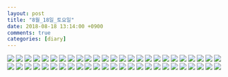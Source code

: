 ```yaml
---
layout: post
title: "8월_18일_토요일"
date: 2018-08-18 13:14:00 +0900
comments: true 
categories: [diary] 
---
```

![](https://blogfiles.pstatic.net/MjAxODA4MThfMjU4/MDAxNTM0NTY1NjIwMjI0.vZZRfzzwIeDWYee1SVt6e3HvI90ZocDsDEM2XGKt_esg.B7gRxbn-6UtZxlPl4LjzrEYA5B-mINLhPsiiTN_J1vMg.JPEG.hotleve/NaverBlog_20180818_131339_00.jpg?type=w1) 
![](https://blogfiles.pstatic.net/MjAxODA4MThfMjg4/MDAxNTM0NTY1NjIxMDY5.5dJpj7IPTw7vuKKeGaIYIQESrju3DfBwCZ5qOBYAbTAg.rJZ6vpXxqLD1WKnkxkVZQzPUuh0JoKfU5ilqxYo2j58g.JPEG.hotleve/NaverBlog_20180818_131340_01.jpg?type=w1) 
![](https://blogfiles.pstatic.net/MjAxODA4MThfMzkg/MDAxNTM0NTY1NjIxNzQ1.PF9lh_Ui2i0TBu-Fapt_f9I5jF7yCa67dyBCyVFSRdsg.D5eNYULryfIWL3ZvO_vD4ubcbfPh0CteWd3uiFMvvlMg.JPEG.hotleve/NaverBlog_20180818_131341_02.jpg?type=w1) 
![](https://blogfiles.pstatic.net/MjAxODA4MThfMjQ2/MDAxNTM0NTY1NjIyNDkw.xkMdNEfgut-IonKr0lq0IEyX1SoK9WiHinpdbkzPJGog.F6DeK-l-jsBrZ4e2j6p6UxbsrYR_czy348MXqKAPVCkg.JPEG.hotleve/NaverBlog_20180818_131342_03.jpg?type=w1) 
![](https://blogfiles.pstatic.net/MjAxODA4MThfOTIg/MDAxNTM0NTY1NjIzMTI2.GhuIi5tYLlmMuOJ8QdkodlHZplk65Vgd7xhnjkuoi7gg.WhlWh3VW7nJ--oCXGVXvaIXb7qvOLRJc4-bX5B7V4aYg.JPEG.hotleve/NaverBlog_20180818_131342_04.jpg?type=w1) 
![](https://blogfiles.pstatic.net/MjAxODA4MThfMjUy/MDAxNTM0NTY1NjI0MDk5.QOT1rMUAjT6w6f4IqrvRFXtfbdZfGqx5D13xfb90TR0g._zLwA7GepaimDJnZKW_QTvPgx90m8jbn8KrkqsgiG-Yg.JPEG.hotleve/NaverBlog_20180818_131343_05.jpg?type=w1) 
![](https://blogfiles.pstatic.net/MjAxODA4MThfMjI1/MDAxNTM0NTY1NjI0ODYz.EY-bSUqbIhIoJcs_mvRMOCaa7SALtsCXLRVcFVbK6nQg.puDnmDKYjVG-jknhPYrCmFt05UpfiMvZWQ6YVBpDXf0g.JPEG.hotleve/NaverBlog_20180818_131344_06.jpg?type=w1) 
![](https://blogfiles.pstatic.net/MjAxODA4MThfMyAg/MDAxNTM0NTY1NjI2ODcw.iGoTKEA_0GHhMyewofEzNgvRmkAZb_g9glWPKD57p3og.Ak-sFJpz3v4yhBjJl8FFMEq7xnfybs2WjX4Vufvd7Ngg.JPEG.hotleve/NaverBlog_20180818_131346_07.jpg?type=w1) 
![](https://blogfiles.pstatic.net/MjAxODA4MThfMjQg/MDAxNTM0NTY1NjI3NDQ2.gwEaGkkZ4omuQm-HxNsMIiS7om2GiR8N_ktjBNZRKb8g.FAAs21Pv5bl8fJoVRlJjZlr6586JCLdYhBe3cjQAYH8g.JPEG.hotleve/NaverBlog_20180818_131347_08.jpg?type=w1) 
![](https://blogfiles.pstatic.net/MjAxODA4MThfMTU0/MDAxNTM0NTY1NjI4NDQ5.lyFN9wUQYGJoIb_yVWdb2G8ZBJkFgKW4M-cUDeHFyKgg.NLpIG6qmgr0MuJri6hg820P0btzBL21b_NJw81bJZVgg.JPEG.hotleve/NaverBlog_20180818_131347_09.jpg?type=w1) 
![](https://blogfiles.pstatic.net/MjAxODA4MThfMTAz/MDAxNTM0NTY1NjI5MzA2.mVDKi-dd30m2-KfcNDEi1uhA7Q9TzvPwF0lIIQ855Isg.nV-Yz0abONvOY8P0ue4kpVHcIT0Q4WUxbXsXkXeCk3Ig.JPEG.hotleve/NaverBlog_20180818_131348_10.jpg?type=w1) 
![](https://blogfiles.pstatic.net/MjAxODA4MThfMTk5/MDAxNTM0NTY1NjMwNDAy.-EEJKlc37DNQQ1N22Nwb5R7Ij0pYuxZBRezx2SP-xcIg.PIdJYsx1u04s0vCvYzNvwu8rXmgDWCL4RyMNYl808b0g.JPEG.hotleve/NaverBlog_20180818_131349_11.jpg?type=w1) 
![](https://blogfiles.pstatic.net/MjAxODA4MThfMTYy/MDAxNTM0NTY1NjMxMTA0.baVSfgkU_LXA5q_QjTOg0Gwksb8g7F_8mRsD2VTRDV8g.wTEPDa3xCn9w8xJgeqPGBGuLQqzRObQS4R82QKRztl8g.JPEG.hotleve/NaverBlog_20180818_131350_12.jpg?type=w1) 
![](https://blogfiles.pstatic.net/MjAxODA4MThfMTI3/MDAxNTM0NTY1NjMxNzc4.mpQ_DVeqPbQv0RzXa-RqAIA2I3opLJZaYB_TrVrOOpog.2R42OusoudKonpCHhMqetJb2XYdgqI_9V-TjFmx-mr4g.JPEG.hotleve/NaverBlog_20180818_131351_13.jpg?type=w1) 
![](https://blogfiles.pstatic.net/MjAxODA4MThfNzkg/MDAxNTM0NTY1NjMyMjYw.rVKoNusiXD8IkOvDCKCXoEM7hGzR73vzSeXEGTEQdkAg.pK91e0oYgzymFy_p6ey92C-Zr9Aqna9rJ4F3CcLNvtIg.JPEG.hotleve/NaverBlog_20180818_131352_14.jpg?type=w1) 
![](https://blogfiles.pstatic.net/MjAxODA4MThfNzMg/MDAxNTM0NTY1NjMzMjU4.miqBk0Io4dsULxoC_4TVk6T5w9Bf5DJQQcm68-EubCAg.oO5kh035Mu0K1_8tx-XcbqLiHwzkI5xPgbhS4v8QiDog.JPEG.hotleve/NaverBlog_20180818_131353_15.jpg?type=w1) 
![](https://blogfiles.pstatic.net/MjAxODA4MThfMjU3/MDAxNTM0NTY1NjMzODM2.H0A-jhc3ulnQ1eVCNCn1GB8bFeKFzLWKZkZURDaNQ3cg.N_LNpTrR1R-eqIpmMOCmj35UrZ1iuWh333EKcN7uHyUg.JPEG.hotleve/NaverBlog_20180818_131353_16.jpg?type=w1) 
![](https://blogfiles.pstatic.net/MjAxODA4MThfMTc2/MDAxNTM0NTY1NjM0NTg3.fp-eu9eo2VlbrNylAMvUVrKT44n1t2vAabXzq7qg2AYg.XcO2odtSogvv74S8_FB9-H-cCl4vmpTJOQsR9m2p67wg.JPEG.hotleve/NaverBlog_20180818_131354_17.jpg?type=w1) 
![](https://blogfiles.pstatic.net/MjAxODA4MThfMTI2/MDAxNTM0NTY1NjM1MjA3.X4WlxvoB9NvJ1oE3XR2GfiVAriDLOmHFtZLbXQ3cS-Mg.eF4lkVIuZcsZFvKs1WypRT8Vd-lVefpuLYLH-Hbd6zYg.JPEG.hotleve/NaverBlog_20180818_131354_18.jpg?type=w1) 
![](https://blogfiles.pstatic.net/MjAxODA4MThfMjI3/MDAxNTM0NTY1NjM2MDA0.D6vjjl_oam2lmW8JWQ7v5skgeA34j3CZtiyTE6wfkEAg.ifzJaSu5F6ASg30GCKpHSkcT7JZyseuZuQNBT8AiNmsg.JPEG.hotleve/NaverBlog_20180818_131355_19.jpg?type=w1) 
![](https://blogfiles.pstatic.net/MjAxODA4MThfMTgy/MDAxNTM0NTY1NjM3MTQ4.qKdBABXez6LcdlIyKypKfO_5dawyM_SX49-T5X59cu0g.ATtQ868VD1okgwEA1wtci0r1-GXYW0hCpNaHc5AcpWkg.JPEG.hotleve/NaverBlog_20180818_131356_20.jpg?type=w1) 
![](https://blogfiles.pstatic.net/MjAxODA4MThfMTE5/MDAxNTM0NTY1NjM3OTIy.IvaOUM2fOSPd5AzW50IcbRYxzvLxEhK_qwlL0-1Rqy8g.apVBX1mBHS6oIu61bV1bJBV6Ty9V-vyRTsBls-vsZ7sg.JPEG.hotleve/NaverBlog_20180818_131357_21.jpg?type=w1) 
![](https://blogfiles.pstatic.net/MjAxODA4MThfMTkx/MDAxNTM0NTY1NjM4NzUy.8rY6i16in6c4WjXLm3OrTlecrupE6WlOHwIgT2kubiUg.C9RkgnVCuRxOW2vl-a6hrsikr1xArx-SoE7EVylynQYg.JPEG.hotleve/NaverBlog_20180818_131358_22.jpg?type=w1) 
![](https://blogfiles.pstatic.net/MjAxODA4MThfMTQw/MDAxNTM0NTY1NjM5ODk0.87m6tq6THxtNjuARwJ8CI1gjlcA2anJl37dX4fZHeh8g.MAePtcGOwvSiRCsIKwvtHnXY0SX-5g55lfZetd0IYD4g.JPEG.hotleve/NaverBlog_20180818_131359_23.jpg?type=w1) 
![](https://blogfiles.pstatic.net/MjAxODA4MThfMjcg/MDAxNTM0NTY1NjQwODAz.epL9j6eW5nCY8GKI48Na7HukKk_LiCMMcX7x8eD1dKwg.9cRH1SWPIc09uAwpyoU-C5D2MwIm2shiMDnRVudvxnwg.JPEG.hotleve/NaverBlog_20180818_131400_24.jpg?type=w1) 
![](https://blogfiles.pstatic.net/MjAxODA4MThfNzYg/MDAxNTM0NTY1NjQxODE1.Y9Z_sFUaiRgn8pbu7OVoHuOQeEsaMJlrlFFk9lPDlkEg.znjJI0HTZrZIdN9ifoUCdYoHoGG1hZ3u7QMNt-ntH8Ig.JPEG.hotleve/NaverBlog_20180818_131401_25.jpg?type=w1) 
![](https://blogfiles.pstatic.net/MjAxODA4MThfMTg2/MDAxNTM0NTY1NjQyNzIy.2S0gnWmYDLj6KpUfn5ppRxURYO6hLP3mD0es3bR00Qgg._MTbbX9NxOe2heZ-1GvSnDAQpTgMW2E5BXItinOFxjEg.JPEG.hotleve/NaverBlog_20180818_131402_26.jpg?type=w1) 
![](https://blogfiles.pstatic.net/MjAxODA4MThfMTAx/MDAxNTM0NTY1NjQzNDkx.CeTTq3TPrwDE1dRIQ7imNlrHo4gGsPC2p-km92lg1Bsg.DGYkIDs4xdAI18raJi2yoGt86GKqNZegKugpuBejrhAg.JPEG.hotleve/NaverBlog_20180818_131403_27.jpg?type=w1) 
![](https://blogfiles.pstatic.net/MjAxODA4MThfOTIg/MDAxNTM0NTY1NjQ0MjY0.xRP-OIWN6uPn7kEz16XbzbFP1KhsagQUh0cpXcUt5OUg.hmrVCYZpJE-yB-EQcQrbXVl2yNmtUtTgoAJW5ndchrog.JPEG.hotleve/NaverBlog_20180818_131403_28.jpg?type=w1) 
![](https://blogfiles.pstatic.net/MjAxODA4MThfMjcz/MDAxNTM0NTY1NjQ1OTIz.9ssZrnS8RxnCJg5avrZSYxA0BazFkwfGEltITNtrqqYg.e9gC32REPs81bTe2c8VI0u97LmJjlMexbjRS5wD9WwAg.JPEG.hotleve/NaverBlog_20180818_131404_29.jpg?type=w1) 
![](https://blogfiles.pstatic.net/MjAxODA4MThfMTc1/MDAxNTM0NTY1NjQ2ODU4.hBb9gc4Wmo2xj0Fr7tgqRIRjQmoHFvL_YRZ6Z2Xg2S8g.qGu_i8DzTUpMnVfZWRX6XMyVabOdNQF2P9FeG4W-kQYg.JPEG.hotleve/NaverBlog_20180818_131406_30.jpg?type=w1) 
![](https://blogfiles.pstatic.net/MjAxODA4MThfMTA5/MDAxNTM0NTY1NjQ3ODE2.fpGwLSU5FSPTvbHIIJX9WmqDYGKj2woqHikXWIPqMyQg.i0PvfB5cQluaA0uhvwpTMuTQej4SUJy_PlP6cDo4jSog.JPEG.hotleve/NaverBlog_20180818_131407_31.jpg?type=w1) 
![](https://blogfiles.pstatic.net/MjAxODA4MThfNjYg/MDAxNTM0NTY1NjQ4NDUw.Pa7ENF4V_Utzhb2awmHsBRlg50blDiSlbILN3zqSAUsg.k4A1jyiT7yjOyX6z898UtGEFGTw8UMWHtw9jonBZ8zUg.JPEG.hotleve/NaverBlog_20180818_131408_32.jpg?type=w1) 
![](https://blogfiles.pstatic.net/MjAxODA4MThfMTcg/MDAxNTM0NTY1NjQ4OTY0.mT_k5yjkBE87itl91Pwq9vI-ecxLkAjvqJjhidspDPsg.0uHQZg-bhsk32Gb_v2xxuXaWSUkFdoebfe19rCJrYPkg.JPEG.hotleve/NaverBlog_20180818_131408_33.jpg?type=w1) 
![](https://blogfiles.pstatic.net/MjAxODA4MThfMjgw/MDAxNTM0NTY1NjQ5NTY5.KQIjvKVxEPe0Adrug9MsANwFX_Qk6__hwB70id7o7nYg.kFGAVGBhnUrZgcCipoJDB6nDbLWvncBA3ijsmr60r6kg.JPEG.hotleve/NaverBlog_20180818_131409_34.jpg?type=w1) 
![](https://blogfiles.pstatic.net/MjAxODA4MThfMjI5/MDAxNTM0NTY1NjUwMTgw.msMD7QA7VmZ9Kk-p-92cF2XWFb5gI1DTnGiph3yk4Jog.dh2eQFlhI3UT1sefn_F2bRu-5p683RVBl9p6Sg4r-L8g.JPEG.hotleve/NaverBlog_20180818_131410_35.jpg?type=w1) 
![](https://blogfiles.pstatic.net/MjAxODA4MThfMjM2/MDAxNTM0NTY1NjUwOTIy._JEkcLV1jTj98T5IPNvn2NoVXES1ucx88d_xdRYuFR0g.-DnUiug8FaKbDI5nt11xPfumKxEZKXi-mCt9j2rxtUkg.JPEG.hotleve/NaverBlog_20180818_131410_36.jpg?type=w1) 
![](https://blogfiles.pstatic.net/MjAxODA4MThfMjE1/MDAxNTM0NTY1NjUxNjU5.8nOBvcICLNxOpGOMXHnevpw7BAs48wVOi_p3Pp0NeuQg.1jnvn5irWqQf3CSehJ3XcAvcg83bCrGLNMUKwrT_um4g.JPEG.hotleve/NaverBlog_20180818_131411_37.jpg?type=w1) 
![](https://blogfiles.pstatic.net/MjAxODA4MThfMTg2/MDAxNTM0NTY1NjUyMjg2.HM8ZNbO2DXLU7-N66pls7uWSClUk9gCUL06Z0un4wzIg.GfrJA0NIh_zXckKhj8s6CbMWTDdZYZKdxHY7pMSEDuwg.JPEG.hotleve/NaverBlog_20180818_131411_38.jpg?type=w1) 
![](https://blogfiles.pstatic.net/MjAxODA4MThfMjQx/MDAxNTM0NTY1NjUyOTgy.y2QNNiIlkaH2VwA6addkt4VOnC5jGMqijHSA4J4anH0g.IfB2hA9komaM8PYkG-7vpCy97y2IzSWdboIIEjKp8-Eg.JPEG.hotleve/NaverBlog_20180818_131412_39.jpg?type=w1) 
![](https://blogfiles.pstatic.net/MjAxODA4MThfMjEx/MDAxNTM0NTY1NjU0MDIz.ku77lhDp2FLn2OKiLROc82tfQuRan9fbfwYmk13jXLQg.DxJc-Gblz0EKylOUTKhoMPrO3-Q_L7i8eoBeu0jKE_8g.JPEG.hotleve/NaverBlog_20180818_131413_40.jpg?type=w1) 
![](https://blogfiles.pstatic.net/MjAxODA4MThfMTEy/MDAxNTM0NTY1NjU0OTMz.cCPX9-acj1n5Sw7df4pVldcMxi7t9vJ0WoTbc8B80gog.JYWcvIsL8hzDEqKMMI7RgbTcu76Q-vS6rW5gDRTSxG4g.JPEG.hotleve/NaverBlog_20180818_131414_41.jpg?type=w1) 
![](https://blogfiles.pstatic.net/MjAxODA4MThfMjYw/MDAxNTM0NTY1NjU1Nzcz.FPLV_sZEp9zONZiF2YevM8oPFmQvZZvyNkBCP6wYYCkg._DeKQjHfTuTIOR7CusfWQvNN7Mx4MbDWP-9234Pe6NYg.JPEG.hotleve/NaverBlog_20180818_131415_42.jpg?type=w1) 
![](https://blogfiles.pstatic.net/MjAxODA4MThfMjkw/MDAxNTM0NTY1NjU2NDQ3.gft07yvuib85TIhqIPRo6x4JQ0hQKAkqsJitBVKyuWMg.a0HS1orgtnthK2VUZKVOb3HDMFImslgiLI7YX5xkfkkg.JPEG.hotleve/NaverBlog_20180818_131416_43.jpg?type=w1) 
![](https://blogfiles.pstatic.net/MjAxODA4MThfMTkg/MDAxNTM0NTY1NjU3MDM4.bwRfbkMGAD8buO2JoNv-c7my-KNdcwAzH5X4LFQr6UAg.CTnX9LbxevHaM7NzdZUg3hP3smfNh6rwaWk8-q99V_4g.JPEG.hotleve/NaverBlog_20180818_131416_44.jpg?type=w1) 
![](https://blogfiles.pstatic.net/MjAxODA4MThfMTU2/MDAxNTM0NTY1NjU4Mzc4.E_ZStMuXFknsw8PMx9O--QT3-BUrcg6IcWAah7yvBfQg.w77RFfxb4fiDDoEzmAfyNjO9nVA4bW3Jm4LLpkIVoHMg.JPEG.hotleve/NaverBlog_20180818_131417_45.jpg?type=w1) 
![](https://blogfiles.pstatic.net/MjAxODA4MThfNjMg/MDAxNTM0NTY1NjU5MDkw.TNF0kTh-Y_yszIpMF9yYvdnqz41ZEZCuTaIYdeOuvBog.PrJlb5JjcjaPBXFFVCgBVMplPxtwyWnkBs-C6oXc3g0g.JPEG.hotleve/NaverBlog_20180818_131418_46.jpg?type=w1) 
![](https://blogfiles.pstatic.net/MjAxODA4MThfNDgg/MDAxNTM0NTY1NjU5OTA0.TKUdubV3LAbrhJAXPpmxJ8cFiqHzFPK-vttbItk_nlwg.59vgD2SMcqAhftqwxKZvljDqTAWKJ-Si68IJIA3050gg.JPEG.hotleve/NaverBlog_20180818_131419_47.jpg?type=w1) 
![](https://blogfiles.pstatic.net/MjAxODA4MThfMTY2/MDAxNTM0NTY1NjYwNDk2.EVLP_ve0woh-T3VDKzN1wB6MrZrowDn2eO9m8lOqrNIg.ljHSRa8FldeEuEacMfYnNRpceInC2TdBBfY_aK-5AoEg.JPEG.hotleve/NaverBlog_20180818_131420_48.jpg?type=w1) 
![](https://blogfiles.pstatic.net/MjAxODA4MThfMzkg/MDAxNTM0NTY1NjYxMjQ2.mWIKbpUFAGN9_xhujBMVIsflecm4DVRri-clwp1Tqkcg.FwBydX9YJPUD04YNEefmtX1v6CHh4h5EabAvCTbhxi4g.JPEG.hotleve/NaverBlog_20180818_131420_49.jpg?type=w1) 

